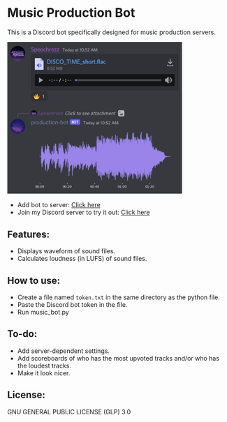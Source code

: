 # Music Production Bot
This is a Discord bot specifically designed for music production servers.

<img src="Resources/Example1.png" alt="drawing" width="400"/>

- Add bot to server: [Click here](https://discord.com/api/oauth2/authorize?client_id=959708215627612162&permissions=274877918272&scope=bot)
- Join my Discord server to try it out: [Click here](https://discord.gg/M9Ze7cCZrv)

## Features:
- Displays waveform of sound files.
- Calculates loudness (in LUFS) of sound files.

## How to use:
- Create a file named `token.txt` in the same directory as the python file.
- Paste the Discord bot token in the file.
- Run music_bot.py

## To-do:
- Add server-dependent settings.
- Add scoreboards of who has the most upvoted tracks and/or who has the loudest tracks.
- Make it look nicer.

## License:
GNU GENERAL PUBLIC LICENSE (GLP) 3.0